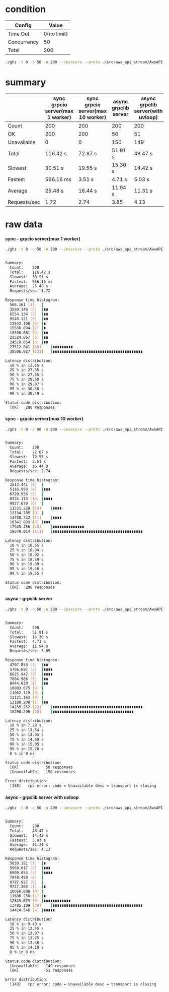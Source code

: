 # condition
| Config      | Value       |
|-------------|-------------|
| Time Out    | 0(no limit) |
| Concurrency | 50          |
| Total       | 200         |
```bash
./ghz -t 0 -c 50 -n 200 --insecure --proto ./src/aws_api_stream/AwsAPI.proto --call AwsAPI.S3.GetObjects -d '{"bucket":"storybook.spaceone.dev"}' 0.0.0.0:50051
```

# summary
|              | sync grpcio server(max 1 worker) | sync grpcio server(max 10 worker) | async grpclib server | async grpclib server(with uvloop) |
|--------------|----------------------------------|-----------------------------------|----------------------|-----------------------------------|
| Count        | 200                              | 200                               | 200                  | 200                               |
| OK           | 200                              | 200                               | 50                   | 51                                |
| Unavailable  | 0                                | 0                                 | 150                  | 149                               |
| Total        | 116.42 s                         | 72.87 s                           | 51.91 s              | 48.47 s                           |
| Slowest      | 30.51 s                          | 19.55 s                           | 15.30 s              | 14.42 s                           |
| Fastest      | 566.16 ms                        | 3.51 s                            | 4.71 s               | 5.03 s                            |
| Average      | 25.48 s                          | 16.44 s                           | 11.94 s              | 11.31 s                           |
| Requests/sec | 1.72                             | 2.74                              | 3.85                 | 4.13                              |

# raw data

#### sync - grpcio server(max 1 worker)
```bash
./ghz -t 0 -c 50 -n 200 --insecure --proto ./src/aws_api_stream/AwsAPI.proto --call AwsAPI.S3.GetObjects -d '{"bucket":"storybook.spaceone.dev"}' 0.0.0.0:50051


Summary:
  Count:	200
  Total:	116.42 s
  Slowest:	30.51 s
  Fastest:	566.16 ms
  Average:	25.48 s
  Requests/sec:	1.72

Response time histogram:
  566.161 [1]	|
  3560.148 [5]	|∎∎
  6554.134 [5]	|∎∎
  9548.121 [5]	|∎∎
  12542.108 [4]	|∎
  15536.094 [2]	|∎
  18530.081 [6]	|∎∎
  21524.067 [5]	|∎∎
  24518.054 [6]	|∎∎
  27512.041 [30]	|∎∎∎∎∎∎∎∎∎
  30506.027 [131]	|∎∎∎∎∎∎∎∎∎∎∎∎∎∎∎∎∎∎∎∎∎∎∎∎∎∎∎∎∎∎∎∎∎∎∎∎∎∎∎∎

Latency distribution:
  10 % in 13.15 s
  25 % in 27.35 s
  50 % in 27.65 s
  75 % in 29.60 s
  90 % in 29.87 s
  95 % in 30.38 s
  99 % in 30.49 s

Status code distribution:
  [OK]   200 responses
```
#### sync - grpcio server(max 10 worker)
```bash
./ghz -t 0 -c 50 -n 200 --insecure --proto ./src/aws_api_stream/AwsAPI.proto --call AwsAPI.S3.GetObjects -d '{"bucket":"storybook.spaceone.dev"}' 0.0.0.0:50051


Summary:
  Count:	200
  Total:	72.87 s
  Slowest:	19.55 s
  Fastest:	3.51 s
  Average:	16.44 s
  Requests/sec:	2.74

Response time histogram:
  3513.441 [1]	|
  5116.999 [9]	|∎∎∎
  6720.556 [0]	|
  8324.113 [10]	|∎∎∎∎
  9927.670 [0]	|
  11531.228 [10]	|∎∎∎∎
  13134.785 [0]	|
  14738.342 [11]	|∎∎∎∎
  16341.899 [8]	|∎∎∎
  17945.456 [40]	|∎∎∎∎∎∎∎∎∎∎∎∎∎∎
  19549.014 [111]	|∎∎∎∎∎∎∎∎∎∎∎∎∎∎∎∎∎∎∎∎∎∎∎∎∎∎∎∎∎∎∎∎∎∎∎∎∎∎∎∎

Latency distribution:
  10 % in 10.55 s
  25 % in 16.94 s
  50 % in 18.02 s
  75 % in 18.89 s
  90 % in 19.39 s
  95 % in 19.46 s
  99 % in 19.55 s

Status code distribution:
  [OK]   200 responses
```
#### async - grpclib server
```bash
./ghz -t 0 -c 50 -n 200 --insecure --proto ./src/aws_api_stream/AwsAPI.proto --call AwsAPI.S3.GetObjects -d '{"bucket":"storybook.spaceone.dev"}' 0.0.0.0:50051


Summary:
  Count:	200
  Total:	51.91 s
  Slowest:	15.30 s
  Fastest:	4.71 s
  Average:	11.94 s
  Requests/sec:	3.85

Response time histogram:
  4707.853 [1]	|∎∎
  5766.897 [2]	|∎∎∎∎
  6825.942 [2]	|∎∎∎∎
  7884.986 [1]	|∎∎
  8944.030 [1]	|∎∎
  10003.075 [0]	|
  11062.119 [0]	|
  12121.163 [0]	|
  13180.208 [1]	|∎∎
  14239.252 [22]	|∎∎∎∎∎∎∎∎∎∎∎∎∎∎∎∎∎∎∎∎∎∎∎∎∎∎∎∎∎∎∎∎∎∎∎∎∎∎∎∎
  15298.296 [20]	|∎∎∎∎∎∎∎∎∎∎∎∎∎∎∎∎∎∎∎∎∎∎∎∎∎∎∎∎∎∎∎∎∎∎∎∎

Latency distribution:
  10 % in 7.29 s
  25 % in 13.54 s
  50 % in 14.05 s
  75 % in 14.60 s
  90 % in 15.05 s
  95 % in 15.26 s
  0 % in 0 ns

Status code distribution:
  [OK]            50 responses
  [Unavailable]   150 responses

Error distribution:
  [150]   rpc error: code = Unavailable desc = transport is closing

```
#### async - grpclib server with uvloop 
```bash
./ghz -t 0 -c 50 -n 200 --insecure --proto ./src/aws_api_stream/AwsAPI.proto --call AwsAPI.S3.GetObjects -d '{"bucket":"storybook.spaceone.dev"}' 0.0.0.0:50051


Summary:
  Count:	200
  Total:	48.47 s
  Slowest:	14.42 s
  Fastest:	5.03 s
  Average:	11.31 s
  Requests/sec:	4.13

Response time histogram:
  5030.181 [1]	|∎
  5969.617 [2]	|∎∎∎
  6909.054 [3]	|∎∎∎∎
  7848.490 [0]	|
  8787.927 [0]	|
  9727.363 [1]	|∎
  10666.800 [0]	|
  11606.236 [1]	|∎
  12545.673 [9]	|∎∎∎∎∎∎∎∎∎∎∎∎
  13485.109 [30]	|∎∎∎∎∎∎∎∎∎∎∎∎∎∎∎∎∎∎∎∎∎∎∎∎∎∎∎∎∎∎∎∎∎∎∎∎∎∎∎∎
  14424.546 [4]	|∎∎∎∎∎

Latency distribution:
  10 % in 9.49 s
  25 % in 12.45 s
  50 % in 12.87 s
  75 % in 13.25 s
  90 % in 13.46 s
  95 % in 14.10 s
  0 % in 0 ns

Status code distribution:
  [Unavailable]   149 responses
  [OK]            51 responses

Error distribution:
  [149]   rpc error: code = Unavailable desc = transport is closing
```